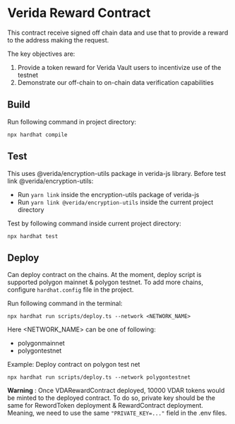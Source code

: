 # Verida Reward Contract

This contract receive signed off chain data and use that to provide a reward to the address making the request.

The key objectives are:

1. Provide a token reward for Verida Vault users to incentivize use of the testnet
2. Demonstrate our off-chain to on-chain data verification capabilities

## Build
Run following command in project directory:
```
npx hardhat compile
```

## Test

This uses @verida/encryption-utils package in verida-js library.
Before test link @verida/encryption-utils:
- Run `yarn link` inside the encryption-utils package of verida-js
- Run `yarn link @verida/encryption-utils` inside the current project directory

Test by following command inside current project directory:
```
npx hardhat test
```

## Deploy

Can deploy contract on the chains. At the moment, deploy script is supported polygon mainnet & polygon testnet.
To add more chains, configure `hardhat.config` file in the project.

Run following command in the terminal:
```
npx hardhat run scripts/deploy.ts --network <NETWORK_NAME>
```
Here <NETWORK_NAME> can be one of following:
- polygonmainnet
- polygontestnet

Example: Deploy contract on polygon test net
```
npx hardhat run scripts/deploy.ts --network polygontestnet
```
**Warning** : Once VDARewardContract deployed, 10000 VDAR tokens would be minted to the deployed contract. To do so, private key should be the same for RewordToken deployment & RewardContract deployment. Meaning, we need to use the same `"PRIVATE_KEY=..."` field in the .env files.